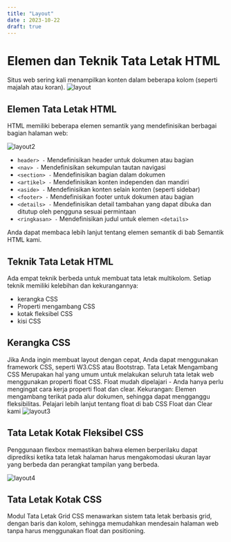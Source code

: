 ```yaml
---
title: "Layout"
date : 2023-10-22
draft: true
---
```


# Elemen dan Teknik Tata Letak HTML

Situs web sering kali menampilkan konten dalam beberapa kolom (seperti majalah atau koran).
![layout](https://github.com/uin-unit/docs-html/blob/main/images/layout.png)

## Elemen Tata Letak HTML

HTML memiliki beberapa elemen semantik yang mendefinisikan berbagai bagian halaman web:

![layout2](https://github.com/uin-unit/docs-html/blob/main/images/layout2.gif)

- `header> -` Mendefinisikan header untuk dokumen atau bagian
- `<nav> -` Mendefinisikan sekumpulan tautan navigasi
- `<section> -` Mendefinisikan bagian dalam dokumen
- `<artikel> -` Mendefinisikan konten independen dan mandiri
- `<aside> -` Mendefinisikan konten selain konten (seperti sidebar)
- `<footer> -` Mendefinisikan footer untuk dokumen atau bagian
- `<details> -` Mendefinisikan detail tambahan yang dapat dibuka dan ditutup oleh pengguna sesuai permintaan
- `<ringkasan> -` Mendefinisikan judul untuk elemen `<details>`

Anda dapat membaca lebih lanjut tentang elemen semantik di bab Semantik HTML kami.

## Teknik Tata Letak HTML

Ada empat teknik berbeda untuk membuat tata letak multikolom. Setiap teknik memiliki kelebihan dan kekurangannya:

- kerangka CSS
- Properti mengambang CSS
- kotak fleksibel CSS
- kisi CSS

## Kerangka CSS

Jika Anda ingin membuat layout dengan cepat, Anda dapat menggunakan framework CSS, seperti W3.CSS atau Bootstrap.
Tata Letak Mengambang CSS
Merupakan hal yang umum untuk melakukan seluruh tata letak web menggunakan properti float CSS. Float mudah dipelajari - Anda hanya perlu mengingat cara kerja properti float dan clear. Kekurangan: Elemen mengambang terikat pada alur dokumen, sehingga dapat mengganggu fleksibilitas. Pelajari lebih lanjut tentang float di bab CSS Float dan Clear kami
![layout3](https://github.com/uin-unit/docs-html/blob/main/images/layout3.png)

## Tata Letak Kotak Fleksibel CSS

Penggunaan flexbox memastikan bahwa elemen berperilaku dapat diprediksi ketika tata letak halaman harus mengakomodasi ukuran layar yang berbeda dan perangkat tampilan yang berbeda.

![layout4](https://github.com/uin-unit/docs-html/blob/main/images/layout4.png)

## Tata Letak Kotak CSS

Modul Tata Letak Grid CSS menawarkan sistem tata letak berbasis grid, dengan baris dan kolom, sehingga memudahkan mendesain halaman web tanpa harus menggunakan float dan positioning.
